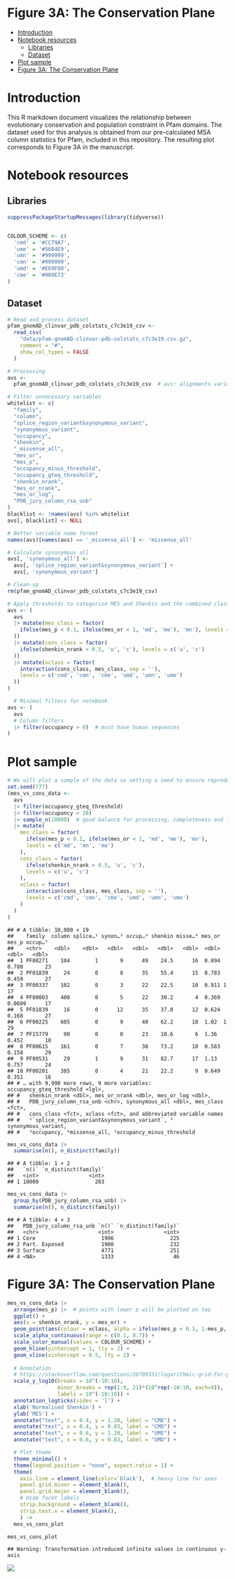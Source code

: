 Figure 3A: The Conservation Plane
================

- <a href="#introduction" id="toc-introduction">Introduction</a>
- <a href="#notebook-resources" id="toc-notebook-resources">Notebook
  resources</a>
  - <a href="#libraries" id="toc-libraries">Libraries</a>
  - <a href="#dataset" id="toc-dataset">Dataset</a>
- <a href="#plot-sample" id="toc-plot-sample">Plot sample</a>
- <a href="#figure-3a-the-conservation-plane"
  id="toc-figure-3a-the-conservation-plane">Figure 3A: The Conservation
  Plane</a>

# Introduction

This R markdown document visualizes the relationship between
evolutionary conservation and population constraint in Pfam domains. The
dataset used for this analysis is obtained from our pre-calculated MSA
column statistics for Pfam, included in this repository. The resulting
plot corresponds to Figure 3A in the manuscript.

# Notebook resources

## Libraries

``` r
suppressPackageStartupMessages(library(tidyverse))


COLOUR_SCHEME <- c(
  'cmd' = '#CC79A7',
  'ume' = '#56B4E9',
  'umn' = '#999999',
  'cmn' = '#999999',
  'umd' = '#E69F00',
  'cme' = '#009E73'
)
```

## Dataset

``` r
# Read and process dataset
pfam_gnomAD_clinvar_pdb_colstats_c7c3e19_csv <-
  read_csv(
    "data/pfam-gnomAD-clinvar-pdb-colstats_c7c3e19.csv.gz",
    comment = "#",
    show_col_types = FALSE
  )

# Processing
avs <-
  pfam_gnomAD_clinvar_pdb_colstats_c7c3e19_csv  # avs: alignments variants structure

# Filter unnecessary variables
whitelist <- c(
  "family",
  "column",
  "splice_region_variant&synonymous_variant",
  "synonymous_variant",
  "occupancy",
  "shenkin",
  "_missense_all",
  "mes_or",
  "mes_p",
  "occupancy_minus_threshold",
  "occupancy_gteq_threshold",
  "shenkin_nrank",
  "mes_or_nrank",
  "mes_or_log",
  "PDB_jury_column_rsa_unb"
)
blacklist <- !names(avs) %in% whitelist
avs[, blacklist] <- NULL

# Better variable name format
names(avs)[names(avs) == '_missense_all'] <- 'missense_all'

# Calculate synonymous all
avs[, 'synonymous_all'] <-
  avs[, 'splice_region_variant&synonymous_variant'] +
  avs[, 'synonymous_variant']

# Clean-up
rm(pfam_gnomAD_clinvar_pdb_colstats_c7c3e19_csv)
```

``` r
# Apply thresholds to categorise MES and Shenkin and the combined class
avs <- (
  avs
  |> mutate(mes_class = factor(
    ifelse(mes_p < 0.1, ifelse(mes_or < 1, 'md', 'me'), 'mn'), levels = c('md', 'mn', 'me')
  ))
  |> mutate(cons_class = factor(
    ifelse(shenkin_nrank > 0.5, 'u', 'c'), levels = c('u', 'c')
  ))
  |> mutate(xclass = factor(
    interaction(cons_class, mes_class, sep = ''),
    levels = c('cmd', 'cmn', 'cme', 'umd', 'umn', 'ume')
  ))
)
```

``` r
  # Minimal filters for notebook
avs <- (
  avs
  # Column filters
  |> filter(occupancy > 0)  # must have human sequences
)
```

# Plot sample

``` r
# We will plot a sample of the data so setting a seed to ensure reproducibility
set.seed(777)
(mes_vs_cons_data <- 
  avs
  |> filter(occupancy_gteq_threshold)
  |> filter(occupancy > 20)
  |> sample_n(10000)  # good balance for processing, completeness and legibility
  |> mutate(
    mes_class = factor(
      ifelse(mes_p < 0.1, ifelse(mes_or < 1, 'md', 'me'), 'mn'),
      levels = c('md', 'mn', 'me')
    ),
    cons_class = factor(
      ifelse(shenkin_nrank > 0.5, 'u', 'c'),
      levels = c('u', 'c')
    ),
    xclass = factor(
      interaction(cons_class, mes_class, sep = ''),
      levels = c('cmd', 'cmn', 'cme', 'umd', 'umn', 'ume')
    )
  )
)
```

    ## # A tibble: 10,000 × 19
    ##    family  column splice…¹ synon…² occup…³ shenkin misse…⁴ mes_or  mes_p occup…⁵
    ##    <chr>    <dbl>    <dbl>   <dbl>   <dbl>   <dbl>   <dbl>  <dbl>  <dbl>   <dbl>
    ##  1 PF00271    104        1       9      49    24.5      16  0.894 0.780       23
    ##  2 PF01839     24        0       8      35    55.4      15  0.783 0.459       27
    ##  3 PF00337    102        0       3      22    22.5      10  0.911 1           17
    ##  4 PF00003    400        0       5      22    30.2       4  0.369 0.0609      17
    ##  5 PF01839     16        0      12      35    37.0      12  0.624 0.168       27
    ##  6 PF00225    605        0       9      40    62.2      18  1.02  1           29
    ##  7 PF15779     90        0       0      23    10.6       6  1.36  0.452       18
    ##  8 PF00615    161        0       7      38    73.2      10  0.583 0.158       29
    ##  9 PF00531     29        1       9      31    82.7      17  1.13  0.757       24
    ## 10 PF00201    385        0       4      21    22.2       9  0.649 0.351       16
    ## # … with 9,990 more rows, 9 more variables: occupancy_gteq_threshold <lgl>,
    ## #   shenkin_nrank <dbl>, mes_or_nrank <dbl>, mes_or_log <dbl>,
    ## #   PDB_jury_column_rsa_unb <chr>, synonymous_all <dbl>, mes_class <fct>,
    ## #   cons_class <fct>, xclass <fct>, and abbreviated variable names
    ## #   ¹​`splice_region_variant&synonymous_variant`, ²​synonymous_variant,
    ## #   ³​occupancy, ⁴​missense_all, ⁵​occupancy_minus_threshold

``` r
mes_vs_cons_data |>
  summarise(n(), n_distinct(family))
```

    ## # A tibble: 1 × 2
    ##   `n()` `n_distinct(family)`
    ##   <int>                <int>
    ## 1 10000                  283

``` r
mes_vs_cons_data |>
  group_by(PDB_jury_column_rsa_unb) |>
  summarise(n(), n_distinct(family))
```

    ## # A tibble: 4 × 3
    ##   PDB_jury_column_rsa_unb `n()` `n_distinct(family)`
    ##   <chr>                   <int>                <int>
    ## 1 Core                     1996                  225
    ## 2 Part. Exposed            1900                  232
    ## 3 Surface                  4771                  251
    ## 4 <NA>                     1333                   46

# Figure 3A: The Conservation Plane

``` r
mes_vs_cons_data |>
  arrange(mes_p) |>  # points with lower p will be plotted on top
  ggplot() +
  aes(x = shenkin_nrank, y = mes_or) +
  geom_point(aes(colour = xclass, alpha = ifelse(mes_p < 0.1, 1-mes_p, 0.01))) +
  scale_alpha_continuous(range = c(0.1, 0.7)) +
  scale_color_manual(values = COLOUR_SCHEME) +
  geom_hline(yintercept = 1, lty = 2) +
  geom_vline(xintercept = 0.5, lty = 2) +
  
  # Annotation
  # https://stackoverflow.com/questions/28709331/logarithmic-grid-for-plot-with-ggplot2
  scale_y_log10(breaks = 10^(-10:10),
                minor_breaks = rep(1:9, 21)*(10^rep(-10:10, each=9)),
                labels = 10^(-10:10)) +
  annotation_logticks(sides = 'l') +
  xlab('Normalised Shenkin') +
  ylab('MES') +
  annotate("text", x = 0.4, y = 1.20, label = "CME") +
  annotate("text", x = 0.4, y = 0.83, label = "CMD") +
  annotate("text", x = 0.6, y = 1.20, label = "UME") +
  annotate("text", x = 0.6, y = 0.83, label = "UMD") +

  # Plot theme
  theme_minimal() +
  theme(legend.position = "none", aspect.ratio = 1) +
  theme(
    axis.line = element_line(color='black'),  # heavy line for axes
    panel.grid.minor = element_blank(),
    panel.grid.major = element_blank(),
    # Hide facet labels
    strip.background = element_blank(),
    strip.text.x = element_blank(),
    ) ->
  mes_vs_cons_plot

mes_vs_cons_plot
```

    ## Warning: Transformation introduced infinite values in continuous y-axis

![](Fig3A_Conservation-Plane_files/figure-gfm/Plot%20of%20the%20conservation%20plane-1.png)<!-- -->
